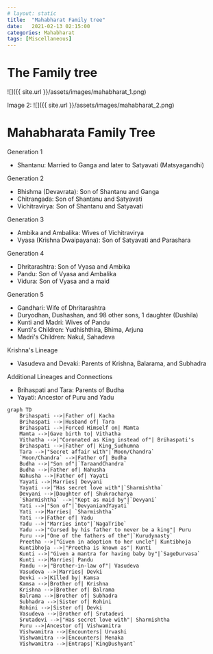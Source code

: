 ```yaml
---
# layout: static
title:  "Mahabharat Family tree"
date:   2021-02-13 02:15:00
categories: Mahabharat
tags: [Miscellaneous]
---
```


# The Family tree 

![]({{ site.url }}/assets/images/mahabharat_1.png)

Image 2:
![]({{ site.url }}/assets/images/mahabharat_2.png)

# Mahabharata Family Tree

Generation 1
- Shantanu: Married to Ganga and later to Satyavati (Matsyagandhi)

Generation 2
- Bhishma (Devavrata): Son of Shantanu and Ganga
- Chitrangada: Son of Shantanu and Satyavati
- Vichitravirya: Son of Shantanu and Satyavati


Generation 3
- Ambika and Ambalika: Wives of Vichitravirya
- Vyasa (Krishna Dwaipayana): Son of Satyavati and Parashara


Generation 4
- Dhritarashtra: Son of Vyasa and Ambika
- Pandu: Son of Vyasa and Ambalika
- Vidura: Son of Vyasa and a maid


Generation 5
- Gandhari: Wife of Dhritarashtra
- Duryodhan, Dushashan, and 98 other sons, 1 daughter (Dushila)
- Kunti and Madri: Wives of Pandu
- Kunti's Children: Yudhishthira, Bhima, Arjuna
- Madri's Children: Nakul, Sahadeva


Krishna's Lineage
- Vasudeva and Devaki: Parents of Krishna, Balarama, and Subhadra

Additional Lineages and Connections
- Brihaspati and Tara: Parents of Budha
- Yayati: Ancestor of Puru and Yadu


```mermaid!
graph TD
    Brihaspati -->|Father of| Kacha
    Brihaspati -->|Husband of| Tara
    Brihaspati -->|Forced Himself on| Mamta
    Mamta -->|Gave birth to| Vithatha
    Vithatha -->|"Coronated as King instead of"| Brihaspati's
    Brihaspati -->|Father of| King_Sudhumna
    Tara -->|"Secret affair with"|`Moon/Chandra`
    `Moon/Chandra` -->|Father of| Budha
    Budha -->|"Son of"|`TaraandChandra`
    Budha -->|Father of| Nahusha
    Nahusha -->|Father of| Yayati
    Yayati -->|Marries| Devyani
    Yayati -->|"Has secret love with"|`Sharmishtha`
    Devyani -->|Daughter of| Shukracharya
    `Sharmishtha` -->|"Kept as maid by"|`Devyani`
    Yati -->|"Son of"|`DevyaniandYayati`
    Yati -->|Marries| `Sharmishtha`
    Yati -->|Father of| Yadu
    Yadu -->|"Marries into"|`NagaTribe`
    Yadu -->|"Cursed by his father to never be a king"| Puru
    Puru -->|"One of the fathers of the"|`Kurudynasty`
    Preetha -->|"Given in adoption to her uncle"| Kuntibhoja
    Kuntibhoja -->|"Preetha is known as"| Kunti
    Kunti -->|"Given a mantra for having baby by"|`SageDurvasa`
    Kunti -->|Marries| Pandu
    Pandu -->|"Brother-in-law of"| Vasudeva
    Vasudeva -->|Marries| Devki
    Devki -->|Killed by| Kamsa
    Kamsa -->|Brother of| Krishna
    Krishna -->|Brother of| Balrama
    Balrama -->|Brother of| Subhadra
    Subhadra -->|Sister of| Rohini
    Rohini -->|Sister of| Devki
    Vasudeva -->|Brother of| Srutadevi
    Srutadevi -->|"Has secret love with"| Sharmishtha
    Puru -->|Ancestor of| Vishwamitra
    Vishwamitra -->|Encounters| Urvashi
    Vishwamitra -->|Encounters| Menaka
    Vishwamitra -->|Entraps|`KingDushyant`
```

